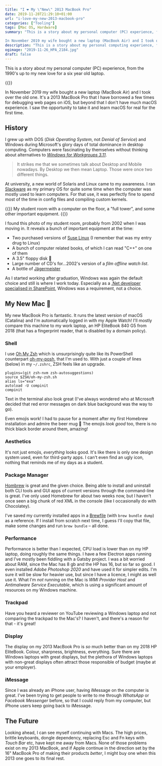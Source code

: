 ```yaml
---
title: "I ❤️ My \"New\" 2013 MacBook Pro"
date: 2019-11-28T21:29:10+01:00
url: "i-love-my-new-2013-macbook-pro"
categories: ["Tooling"]
tags: [Mac OS, Hardware]
summary: "This is a story about my personal computer (PC) experience, from the 1990’s up to my new love for a six year old laptop.

In November 2019 my wife bought a new laptop (MacBook Air) and I took over the old one. It’s a 2013 MacBook Pro that I have borrowed a few times for debugging web pages on iOS, but beyond that I don’t have much macOS experience. I saw the opportunity to take it and learn macOS for real for the first time."
description: "This is a story about my personal computing experience, from the 1990's up to my new love for a six year old laptop."
ogimage: "2019-11-26_HPA_2184.jpg"
draft: false
---
```


This is a story about my personal computer (PC) experience, from the 1990's up to my new love for a six year old laptop.

{{<post-image image="2019-11-26_HPA_2184.jpg" alt="Photo of the laptop I'm writing about in this post" />}}

In November 2019 my wife bought a new laptop (MacBook Air) and I took over the old one. It's a 2013 MacBook Pro that I have borrowed a few times for debugging web pages on iOS, but beyond that I don't have much macOS experience. I saw the opportunity to take it and learn macOS for real for the first time.

## History

I grew up with DOS (_Disk Operating System_, not _Denial of Service_) and Windows during Microsoft's glory days of total dominance in desktop computing. Computers were fascinating by themselves without thinking about alternatives to _[Windows for Workgroups 3.11][9]_. 

> It strikes me that we sometimes talk about Desktop and Mobile nowadays. By Desktop we then mean Laptop. Those were once two different things. 

At university, a new world of Solaris and Linux came to my awareness. I ran [Slackware][11] as my primary OS for quite some time when the computer was mostly used to learn computers. For that use, it was perfectly fine to spend most of the time in config files and compiling custom kernels.

{{<post-image image="mittrum.png" width="700" lightbox="true" alt="Student room in yearly 21 century with 14 inch computer monitor and 14 inch TV">}}
My student room with a computer on the floor, a "full tower", and some other important equipment.
{{</post-image>}}

I found this photo of my student room, probably from 2002 when I was moving in. It reveals a bunch of important equipment at the time:

* Two purchased versions of [Suse Linux][1] (I remember that was my entry drug to Linux)
* A bunch of computer related books, of which I can read "C++" on one of them
* A 3.5" floppy disk 💾
* Large number of CD's for...2002's version of a _film offline watch list_.
* A bottle of [Jägermeister][2] 

As I started working after graduation, Windows was again the default choice and still is where I work today. Especially as a [.Net developer specialised in SharePoint][3], Windows was a requirement, not a choice.

## My New Mac 🤩

My new MacBook Pro is fantastic. It runs the latest version of macOS (Catalina) and I'm automatically logged in with my Apple Watch! I'll mostly compare this machine to my work laptop, an HP EliteBook 840 G5 from 2018 (that has a fingerprint reader, that is disabled by a domain policy).

### Shell

I use [Oh My Zsh][4] which is unsurprisingly quite like its PowerShell counterpart [oh-my-posh][5], that I'm used to. With just a couple of lines (below) in my `~/.zshrc`, ZSH feels like an upgrade. 

```
plugins=(git zsh-nvm zsh-autosuggestions)
source $ZSH/oh-my-zsh.sh
alias ls="exa"
autoload -U compinit
compinit
```

Text in the terminal also look great (I've always wondered who at Microsoft decided that red error messages on dark blue background was the way to go). 

Even emojis work! I had to pause for a moment after my first Homebrew installation and admire the beer mug 🍺 The emojis _look good_ too, there is no thick black border around them, amazing!

### Aesthetics

It's not just emojis, _everything_ looks good. It's like there is only one design system used, even for third-party apps. I can't even find an ugly icon, nothing that reminds me of my days as a student.

### Package Manager

[Hombrew][8] is great and the given choice. Being able to install and uninstall both CLI tools and GUI apps of current versions through the command-line is great. I've only used Homebrew for about two weeks now, but I haven't once seen a big chunk of red XML in the console (like I occasionally do with Chocolatey).

I've saved my currently installed apps in a [Brewfile](https://gist.github.com/henriksommerfeld/c7b6d59b19f89780b1a7e40ab2f6434b) (with `brew bundle dump`) as a reference. If I install from scratch next time, I guess I'll copy that file, make some changes and run `brew bundle` – all done.

### Performance

Performance is better than I expected, CPU load is lower than on my HP laptop, doing roughly the same things. I have a few Electron apps running and I've mostly been fiddling with a Gatsby project. I was a bit worried about RAM, since the Mac has 8 gb and the HP has 16, but so far so good. I even installed _Adobe Photoshop 2020_ and have used it for simpler edits. I'm sure it will be slow for heavier use, but since I have a licence, I might as well use it. What I'm _not_ running on the Mac is _WMI Provider Host_ and _Antimalware Service Executable_, which is using a significant amount of resources on my Windows machine.

### Trackpad

Have you heard a reviewer on YouTube reviewing a Windows laptop and not comparing the trackpad to the Mac's? I haven't, and there's a reason for that - it's great!

### Display

The display on my 2013 MacBook Pro is _so_ much better than on my 2018 HP EliteBook. Colour, sharpness, brightness, everything. Sure there are Windows laptops with great displays, but the plethora of Windows laptops with non-great displays often attract those responsible of budget (maybe at your employer).

### iMessage

Since I was already an iPhone user, having iMessage on the computer is great. I've been trying to get people to write to me through _WhatsApp_ or _Facebook Messenger_ before, so that I could reply from my computer, but iPhone users keep going back to iMessage.

## The Future

Looking ahead, I can see myself continuing with Macs. The high prices, brittle keyboards, dongle dependency, replacing Esc and Fn keys with _Touch Bar_ etc, have kept me away from Macs. None of those problems exist on my 2013 MacBook, and if Apple continue in the direction set by the 16" MacBook Pro of making their products _better_, I might buy one when this 2013 one goes to its final rest.



[1]: https://www.suse.com/
[2]: https://upload.wikimedia.org/wikipedia/commons/3/39/17-03-16-J%C3%A4germeister-Miniaturen-RR7_8310.jpg
[3]: https://www.henriksommerfeld.se/getting-a-divorce-from-sharepoint/
[4]: https://github.com/ohmyzsh/ohmyzsh
[5]: https://github.com/JanDeDobbeleer/oh-my-posh
[6]: https://docs.microsoft.com/en-us/windows/wsl/faq
[7]: https://en.wikipedia.org/wiki/Windows_Insider#Rings
[8]: https://brew.sh/
[9]: https://en.wikipedia.org/wiki/Windows_3.1x
[10]: https://gist.github.com/henriksommerfeld/c7b6d59b19f89780b1a7e40ab2f6434b
[11]: http://www.slackware.com/
